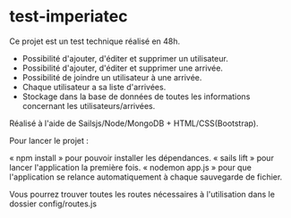 # test-imperiatec

Ce projet est un test technique réalisé en 48h.

- Possibilité d'ajouter, d'éditer et supprimer un utilisateur.
- Possibilité d'ajouter, d'éditer et supprimer une arrivée.
- Possibilité de joindre un utilisateur à une arrivée.
- Chaque utilisateur a sa liste d'arrivées.
- Stockage dans la base de données de toutes les informations concernant les utilisateurs/arrivées.

Réalisé à l'aide de Sailsjs/Node/MongoDB + HTML/CSS(Bootstrap).


Pour lancer le projet : 

« npm install » pour pouvoir installer les dépendances.
« sails lift » pour lancer l'application la première fois.
« nodemon app.js » pour que l'application se relance automatiquement à chaque sauvegarde de fichier.

Vous pourrez trouver toutes les routes nécessaires à l'utilisation dans le dossier config/routes.js



